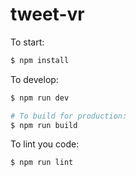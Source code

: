 # tweet-vr

To start:

```bash
$ npm install
```

To develop:

```bash
$ npm run dev

# To build for production:
$ npm run build
```

To lint you code:

```bash
$ npm run lint
```
